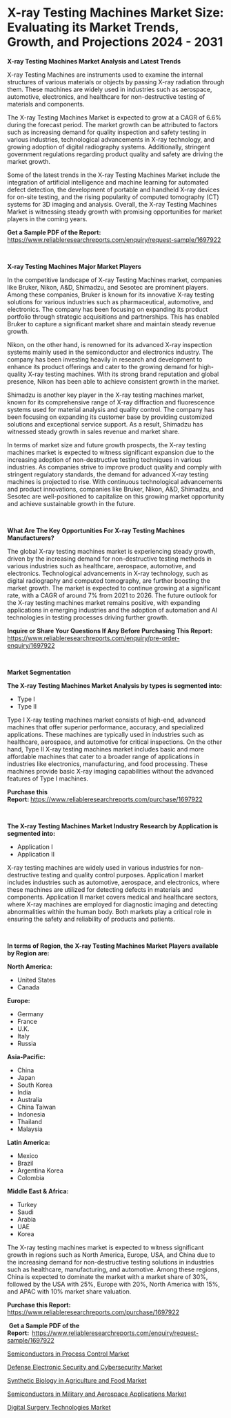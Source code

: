 <p><h1>X-ray Testing Machines Market Size: Evaluating its Market Trends, Growth, and Projections 2024 - 2031</h1></p><p><strong>X-ray Testing Machines Market Analysis and Latest Trends</strong></p>
<p><p>X-ray Testing Machines are instruments used to examine the internal structures of various materials or objects by passing X-ray radiation through them. These machines are widely used in industries such as aerospace, automotive, electronics, and healthcare for non-destructive testing of materials and components.</p><p>The X-ray Testing Machines Market is expected to grow at a CAGR of 6.6% during the forecast period. The market growth can be attributed to factors such as increasing demand for quality inspection and safety testing in various industries, technological advancements in X-ray technology, and growing adoption of digital radiography systems. Additionally, stringent government regulations regarding product quality and safety are driving the market growth.</p><p>Some of the latest trends in the X-ray Testing Machines Market include the integration of artificial intelligence and machine learning for automated defect detection, the development of portable and handheld X-ray devices for on-site testing, and the rising popularity of computed tomography (CT) systems for 3D imaging and analysis. Overall, the X-ray Testing Machines Market is witnessing steady growth with promising opportunities for market players in the coming years.</p></p>
<p><strong>Get a Sample PDF of the Report:&nbsp;</strong> <a href="https://www.reliableresearchreports.com/enquiry/request-sample/1697922">https://www.reliableresearchreports.com/enquiry/request-sample/1697922</a></p>
<p>&nbsp;</p>
<p><strong>X-ray Testing Machines Major Market Players</strong></p>
<p><p>In the competitive landscape of X-ray Testing Machines market, companies like Bruker, Nikon, A&D, Shimadzu, and Sesotec are prominent players. Among these companies, Bruker is known for its innovative X-ray testing solutions for various industries such as pharmaceutical, automotive, and electronics. The company has been focusing on expanding its product portfolio through strategic acquisitions and partnerships. This has enabled Bruker to capture a significant market share and maintain steady revenue growth.</p><p>Nikon, on the other hand, is renowned for its advanced X-ray inspection systems mainly used in the semiconductor and electronics industry. The company has been investing heavily in research and development to enhance its product offerings and cater to the growing demand for high-quality X-ray testing machines. With its strong brand reputation and global presence, Nikon has been able to achieve consistent growth in the market.</p><p>Shimadzu is another key player in the X-ray testing machines market, known for its comprehensive range of X-ray diffraction and fluorescence systems used for material analysis and quality control. The company has been focusing on expanding its customer base by providing customized solutions and exceptional service support. As a result, Shimadzu has witnessed steady growth in sales revenue and market share.</p><p>In terms of market size and future growth prospects, the X-ray testing machines market is expected to witness significant expansion due to the increasing adoption of non-destructive testing techniques in various industries. As companies strive to improve product quality and comply with stringent regulatory standards, the demand for advanced X-ray testing machines is projected to rise. With continuous technological advancements and product innovations, companies like Bruker, Nikon, A&D, Shimadzu, and Sesotec are well-positioned to capitalize on this growing market opportunity and achieve sustainable growth in the future.</p></p>
<p>&nbsp;</p>
<p><strong>What Are The Key Opportunities For X-ray Testing Machines Manufacturers?</strong></p>
<p><p>The global X-ray testing machines market is experiencing steady growth, driven by the increasing demand for non-destructive testing methods in various industries such as healthcare, aerospace, automotive, and electronics. Technological advancements in X-ray technology, such as digital radiography and computed tomography, are further boosting the market growth. The market is expected to continue growing at a significant rate, with a CAGR of around 7% from 2021 to 2026. The future outlook for the X-ray testing machines market remains positive, with expanding applications in emerging industries and the adoption of automation and AI technologies in testing processes driving further growth.</p></p>
<p><strong>Inquire or Share Your Questions If Any Before Purchasing This Report:</strong> <a href="https://www.reliableresearchreports.com/enquiry/pre-order-enquiry/1697922">https://www.reliableresearchreports.com/enquiry/pre-order-enquiry/1697922</a></p>
<p>&nbsp;</p>
<p><strong>Market Segmentation</strong></p>
<p><strong>The X-ray Testing Machines Market Analysis by types is segmented into:</strong></p>
<p><ul><li>Type I</li><li>Type II</li></ul></p>
<p><p>Type I X-ray testing machines market consists of high-end, advanced machines that offer superior performance, accuracy, and specialized applications. These machines are typically used in industries such as healthcare, aerospace, and automotive for critical inspections. On the other hand, Type II X-ray testing machines market includes basic and more affordable machines that cater to a broader range of applications in industries like electronics, manufacturing, and food processing. These machines provide basic X-ray imaging capabilities without the advanced features of Type I machines.</p></p>
<p><strong>Purchase this Report:&nbsp;</strong><a href="https://www.reliableresearchreports.com/purchase/1697922">https://www.reliableresearchreports.com/purchase/1697922</a></p>
<p>&nbsp;</p>
<p><strong>The X-ray Testing Machines Market Industry Research by Application is segmented into:</strong></p>
<p><ul><li>Application I</li><li>Application II</li></ul></p>
<p><p>X-ray testing machines are widely used in various industries for non-destructive testing and quality control purposes. Application I market includes industries such as automotive, aerospace, and electronics, where these machines are utilized for detecting defects in materials and components. Application II market covers medical and healthcare sectors, where X-ray machines are employed for diagnostic imaging and detecting abnormalities within the human body. Both markets play a critical role in ensuring the safety and reliability of products and patients.</p></p>
<p>&nbsp;</p>
<p><strong>In terms of Region, the X-ray Testing Machines Market Players available by Region are:</strong></p>
<p>
    <p> <strong> North America: </strong>
        <ul>
            <li>United States</li>
            <li>Canada</li>
        </ul>
        </p> 
    <p> <strong> Europe: </strong>
        <ul>
            <li>Germany</li>
            <li>France</li>
            <li>U.K.</li>
            <li>Italy</li>
            <li>Russia</li>
        </ul>
        </p> 
    <p> <strong> Asia-Pacific: </strong>
        <ul>
            <li>China</li>
            <li>Japan</li>
            <li>South Korea</li>
            <li>India</li>
            <li>Australia</li>
            <li>China Taiwan</li>
            <li>Indonesia</li>
            <li>Thailand</li>
            <li>Malaysia</li>
        </ul>
        </p> 
    <p> <strong> Latin America: </strong>
        <ul>
            <li>Mexico</li>
            <li>Brazil</li>
            <li>Argentina Korea</li>
            <li>Colombia</li>
        </ul>
        </p> 
    <p> <strong> Middle East & Africa: </strong>
        <ul>
            <li>Turkey</li>
            <li>Saudi</li>
            <li>Arabia</li>
            <li>UAE</li>
            <li>Korea</li>
        </ul>
    </p>
    </p>
<p><p>The X-ray testing machines market is expected to witness significant growth in regions such as North America, Europe, USA, and China due to the increasing demand for non-destructive testing solutions in industries such as healthcare, manufacturing, and automotive. Among these regions, China is expected to dominate the market with a market share of 30%, followed by the USA with 25%, Europe with 20%, North America with 15%, and APAC with 10% market share valuation.</p></p>
<p><strong>Purchase this Report: </strong><a href="https://www.reliableresearchreports.com/purchase/1697922">https://www.reliableresearchreports.com/purchase/1697922</a></p>
<p>&nbsp;<strong>Get a Sample PDF of the Report:&nbsp;&nbsp;</strong><a href="https://www.reliableresearchreports.com/enquiry/request-sample/1697922">https://www.reliableresearchreports.com/enquiry/request-sample/1697922</a></p>
<p><strong></strong></p>
<p><p><a href="https://medium.com/@jonathanalvarez976/semiconductors-in-process-control-market-insight-market-trends-growth-forecasted-from-2024-to-9a0b8e3cd3f6">Semiconductors in Process Control Market</a></p><p><a href="https://medium.com/@jonathanalvarez976/defense-electronic-security-and-cybersecurity-market-insights-into-market-cagr-market-trends-and-39255ecbf84c">Defense Electronic Security and Cybersecurity Market</a></p><p><a href="https://medium.com/@jonathanalvarez976/synthetic-biology-in-agriculture-and-food-market-comprehensive-assessment-by-type-application-2b994cf6fa0b">Synthetic Biology in Agriculture and Food Market</a></p><p><a href="https://medium.com/@jonathanalvarez976/semiconductors-in-military-and-aerospace-applications-market-size-reveals-the-best-marketing-487b165b3636">Semiconductors in Military and Aerospace Applications Market</a></p><p><a href="https://medium.com/@jonathanalvarez976/digital-surgery-technologies-market-insight-market-trends-growth-forecasted-from-2024-to-2031-9aa7c43b0694">Digital Surgery Technologies Market</a></p></p>